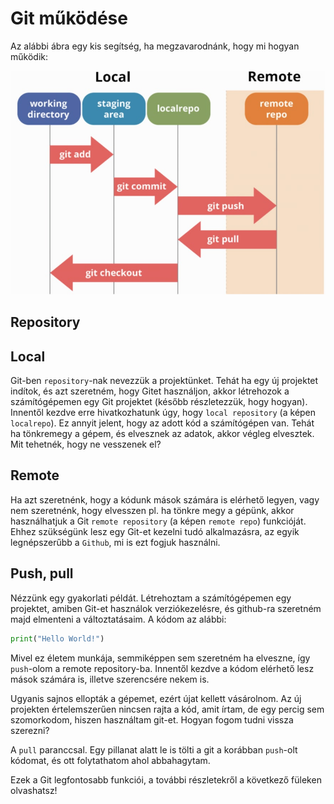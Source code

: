 # Git működése

Az alábbi ábra egy kis segítség, ha megzavarodnánk, hogy mi hogyan működik:

![git workflow](img/git.jpeg)

## Repository

## Local
Git-ben `repository`-nak nevezzük a projektünket. Tehát ha egy új projektet indítok, és azt szeretném, 
hogy Gitet használjon, akkor létrehozok a számítógépemen egy Git projektet
(később részletezzük, hogy hogyan). Innentől kezdve erre hivatkozhatunk úgy, hogy `local repository` (a képen `localrepo`).
Ez annyit jelent, hogy az adott kód a számítógépen van. Tehát ha tönkremegy a gépem, és elvesznek az adatok, akkor végleg elvesztek.
Mit tehetnék, hogy ne vesszenek el?

## Remote

Ha azt szeretnénk, hogy a kódunk mások számára is elérhető legyen, vagy nem szeretnénk,
hogy elvesszen pl. ha tönkre megy a gépünk, akkor használhatjuk a Git `remote repository` (a képen `remote repo`) funkcióját. 
Ehhez szükségünk lesz egy Git-et kezelni tudó alkalmazásra, az egyik legnépszerűbb a `Github`, mi is ezt fogjuk használni.

## Push, pull

Nézzünk egy gyakorlati példát. Létrehoztam a számítógépemen egy projektet, amiben Git-et használok verziókezelésre,
és github-ra szeretném majd elmenteni a változtatásaim.
A kódom az alábbi:

```python
print("Hello World!")
```

Mivel ez életem munkája, semmiképpen sem szeretném ha elveszne, így `push`-olom a remote repository-ba. 
Innentől kezdve a kódom elérhető lesz mások számára is, illetve szerencsére nekem is. </br>

Ugyanis sajnos ellopták a gépemet, ezért újat kellett vásárolnom. Az új projekten értelemszerűen nincsen rajta a kód,
amit írtam, de egy percig sem szomorkodom, hiszen használtam git-et. Hogyan fogom tudni vissza szerezni? </br>

A `pull` paranccsal. Egy pillanat alatt le is tölti a git a korábban `push`-olt kódomat,
és ott folytathatom ahol abbahagytam.

Ezek a Git legfontosabb funkciói, a további részletekről a következő füleken olvashatsz!

